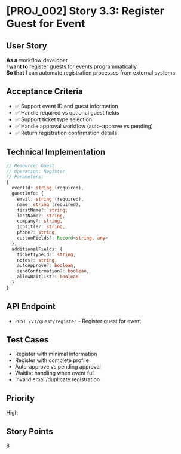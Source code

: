 # [PROJ_002] Story 3.3: Register Guest for Event

## User Story
**As a** workflow developer  
**I want to** register guests for events programmatically  
**So that** I can automate registration processes from external systems

## Acceptance Criteria
- ✅ Support event ID and guest information
- ✅ Handle required vs optional guest fields
- ✅ Support ticket type selection
- ✅ Handle approval workflow (auto-approve vs pending)
- ✅ Return registration confirmation details

## Technical Implementation
```typescript
// Resource: Guest
// Operation: Register
// Parameters:
{
  eventId: string (required),
  guestInfo: {
    email: string (required),
    name: string (required),
    firstName?: string,
    lastName?: string,
    company?: string,
    jobTitle?: string,
    phone?: string,
    customFields?: Record<string, any>
  },
  additionalFields: {
    ticketTypeId?: string,
    notes?: string,
    autoApprove?: boolean,
    sendConfirmation?: boolean,
    allowWaitlist?: boolean
  }
}
```

## API Endpoint
- `POST /v1/guest/register` - Register guest for event

## Test Cases
- Register with minimal information
- Register with complete profile
- Auto-approve vs pending approval
- Waitlist handling when event full
- Invalid email/duplicate registration

## Priority
High

## Story Points
8
